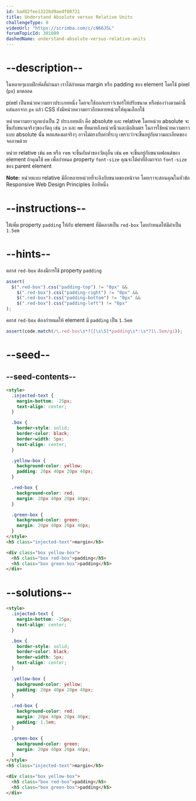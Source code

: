 ```yaml
---
id: bad82fee1322bd9aedf08721
title: Understand Absolute versus Relative Units
challengeType: 0
videoUrl: "https://scrimba.com/c/cN66JSL"
forumTopicId: 301089
dashedName: understand-absolute-versus-relative-units
---
```


# --description--

ในหลายๆแบบฝึกหัดที่ผ่านมา เราได้กำหนด margin หรือ padding ของ element โดยใช้ pixel (`px`) มาตลอด

pixel เป็นหน่วยความยาวประเภทหนึ่ง โดยจะใช้บอกเบราว์เซอร์ให้ปรับขนาด หรือช่องว่างตามค่านี้
แต่นอกจาก `px` แล้ว CSS ยังมีหน่วยความยาวอีกหลายหน่วยให้คุณเลือกใช้

หน่วยความยาวถูกแบ่งเป็น 2 ประเภทหลัก คือ absolute และ relative
โดยหน่วย absolute จะขึ้นกับขนาดจริงๆของวัตถุ
เช่น `in` และ `mm` ที่หมายถึงหน่วยนิ้วและมิลลิเมตร
ในการใช้หน่วยความยาวแบบ absolute นั้น พอแสดงผลจริงๆ อาจไม่ตรงกับค่าที่ระบุ เพราะว่าจะขึ้นอยู่กับความละเอียดของจอภาพด้วย

หน่วย relative เช่น `em` หรือ `rem` จะขึ้นกับค่าของวัตถุอื่น เช่น `em` จะขึ้นอยู่กับขนาดฟอนต์ของ element
ถ้าคุณใช้ `em` เพื่อกำหนด property `font-size` คุณจะได้ค่าที่อิงมาจาก `font-size` ของ parent element

**Note:** หน่วยแบบ relative มีอีกหลายหน่วยที่จะอิงกับขนาดของหน้าจอ โดยเราจะสอนคุณในหัวข้อ Responsive Web Design Principles อีกทีหนึ่ง

# --instructions--

ให้เพิ่ม property `padding` ให้กับ element ที่มีคลาสเป็น `red-box` โดยกำหนดให้มีค่าเป็น `1.5em`

# --hints--

คลาส `red-box` ต้องมีการใช้ property `padding`

```js
assert(
  $(".red-box").css("padding-top") != "0px" &&
    $(".red-box").css("padding-right") != "0px" &&
    $(".red-box").css("padding-bottom") != "0px" &&
    $(".red-box").css("padding-left") != "0px"
);
```

คลาส `red-box` ต้องกำหนดให้ element มี `padding` เป็น `1.5em`

```js
assert(code.match(/\.red-box\s*?{[\s\S]*padding\s*:\s*?1\.5em/gi));
```

# --seed--

## --seed-contents--

```html
<style>
  .injected-text {
    margin-bottom: -25px;
    text-align: center;
  }

  .box {
    border-style: solid;
    border-color: black;
    border-width: 5px;
    text-align: center;
  }

  .yellow-box {
    background-color: yellow;
    padding: 20px 40px 20px 40px;
  }

  .red-box {
    background-color: red;
    margin: 20px 40px 20px 40px;
  }

  .green-box {
    background-color: green;
    margin: 20px 40px 20px 40px;
  }
</style>
<h5 class="injected-text">margin</h5>

<div class="box yellow-box">
  <h5 class="box red-box">padding</h5>
  <h5 class="box green-box">padding</h5>
</div>
```

# --solutions--

```html
<style>
  .injected-text {
    margin-bottom: -25px;
    text-align: center;
  }

  .box {
    border-style: solid;
    border-color: black;
    border-width: 5px;
    text-align: center;
  }

  .yellow-box {
    background-color: yellow;
    padding: 20px 40px 20px 40px;
  }

  .red-box {
    background-color: red;
    margin: 20px 40px 20px 40px;
    padding: 1.5em;
  }

  .green-box {
    background-color: green;
    margin: 20px 40px 20px 40px;
  }
</style>
<h5 class="injected-text">margin</h5>

<div class="box yellow-box">
  <h5 class="box red-box">padding</h5>
  <h5 class="box green-box">padding</h5>
</div>
```
